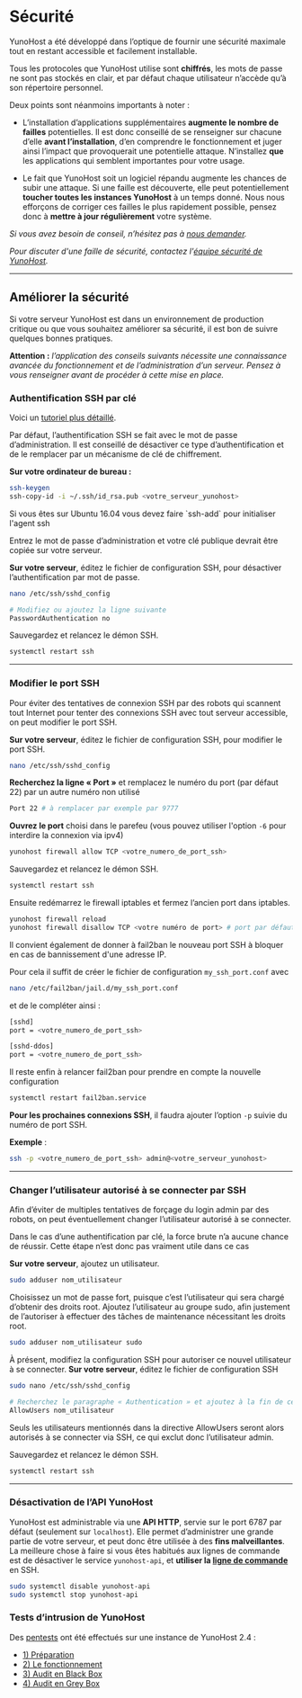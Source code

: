 
# Sécurité

YunoHost a été développé dans l’optique de fournir une sécurité maximale tout en restant accessible et facilement installable.

Tous les protocoles que YunoHost utilise sont **chiffrés**, les mots de passe ne sont pas stockés en clair, et par défaut chaque utilisateur n’accède qu’à son répertoire personnel.

Deux points sont néanmoins importants à noter :

* L’installation d’applications supplémentaires **augmente le nombre de failles** potentielles. Il est donc conseillé de se renseigner sur chacune d’elle **avant l’installation**, d’en comprendre le fonctionnement et juger ainsi l’impact que provoquerait une potentielle attaque. N’installez **que** les applications qui semblent importantes pour votre usage.

* Le fait que YunoHost soit un logiciel répandu augmente les chances de subir une attaque. Si une faille est découverte, elle peut potentiellement **toucher toutes les instances YunoHost** à un temps donné. Nous nous efforçons de corriger ces failles le plus rapidement possible, pensez donc à **mettre à jour régulièrement** votre système.

*Si vous avez besoin de conseil, n’hésitez pas à [nous demander](/help_fr).*

*Pour discuter d'une faille de sécurité, contactez l'[équipe sécurité de YunoHost](/security_team_fr).*

---

## Améliorer la sécurité

Si votre serveur YunoHost est dans un environnement de production critique ou que vous souhaitez améliorer sa sécurité, il est bon de suivre quelques bonnes pratiques.

**Attention :** *l’application des conseils suivants nécessite une connaissance avancée du fonctionnement et de l’administration d’un serveur. Pensez à vous renseigner avant de procéder à cette mise en place.*

### Authentification SSH par clé

Voici un [tutoriel plus détaillé](http://doc.ubuntu-fr.org/ssh#authentification_par_un_systeme_de_cles_publiqueprivee).

Par défaut, l’authentification SSH se fait avec le mot de passe d’administration. Il est conseillé de désactiver ce type d’authentification et de le remplacer par un mécanisme de clé de chiffrement.

**Sur votre ordinateur de bureau :**

```bash
ssh-keygen
ssh-copy-id -i ~/.ssh/id_rsa.pub <votre_serveur_yunohost>
```
<div class="alert alert-info" markdown="1">
Si vous êtes sur Ubuntu 16.04 vous devez faire  `ssh-add` pour initialiser l'agent ssh
</div>

Entrez le mot de passe d’administration et votre clé publique devrait être copiée sur votre serveur.

**Sur votre serveur**, éditez le fichier de configuration SSH, pour désactiver l’authentification par mot de passe.
```bash
nano /etc/ssh/sshd_config

# Modifiez ou ajoutez la ligne suivante
PasswordAuthentication no
```

Sauvegardez et relancez le démon SSH.
```bash
systemctl restart ssh
```

---

### Modifier le port SSH

Pour éviter des tentatives de connexion SSH par des robots qui scannent tout Internet pour tenter des connexions SSH avec tout serveur accessible, on peut modifier le port SSH.

**Sur votre serveur**, éditez le fichier de configuration SSH, pour modifier le port SSH.

```bash
nano /etc/ssh/sshd_config
```

**Recherchez la ligne « Port »** et remplacez le numéro du port (par défaut 22) par un autre numéro non utilisé

```bash
Port 22 # à remplacer par exemple par 9777
```

**Ouvrez le port** choisi dans le parefeu (vous pouvez utiliser l'option `-6` pour interdire la connexion via ipv4)

```bash
yunohost firewall allow TCP <votre_numero_de_port_ssh>
```

Sauvegardez et relancez le démon SSH.

```bash
systemctl restart ssh
```

Ensuite redémarrez le firewall iptables et fermez l’ancien port dans iptables.

```bash
yunohost firewall reload
yunohost firewall disallow TCP <votre numéro de port> # port par défaut 22
``` 

Il convient également de donner à fail2ban le nouveau port SSH à bloquer en cas de bannissement d'une adresse IP.

Pour cela il suffit de créer le fichier de configuration `my_ssh_port.conf` avec

```bash
nano /etc/fail2ban/jail.d/my_ssh_port.conf
``` 

et de le compléter ainsi :

```bash
[sshd]
port = <votre_numero_de_port_ssh>

[sshd-ddos]
port = <votre_numero_de_port_ssh>
```

Il reste enfin à relancer fail2ban pour prendre en compte la nouvelle configuration 

```bash
systemctl restart fail2ban.service
``` 

**Pour les prochaines connexions SSH**, il faudra ajouter l’option `-p` suivie du numéro de port SSH.

**Exemple** :

```bash
ssh -p <votre_numero_de_port_ssh> admin@<votre_serveur_yunohost>
``` 

---

### Changer l’utilisateur autorisé à se connecter par SSH

Afin d’éviter de multiples tentatives de forçage du login admin par des robots, on peut éventuellement changer l’utilisateur autorisé à se connecter.

<div class="alert alert-info" markdown="1">
Dans le cas d’une authentification par clé, la force brute n’a aucune chance de réussir. Cette étape n’est donc pas vraiment utile dans ce cas
</div>

**Sur votre serveur**, ajoutez un utilisateur.
```bash
sudo adduser nom_utilisateur
```
Choisissez un mot de passe fort, puisque c’est l’utilisateur qui sera chargé d’obtenir des droits root.
Ajoutez l’utilisateur au groupe sudo, afin justement de l’autoriser à effectuer des tâches de maintenance nécessitant les droits root.
```bash
sudo adduser nom_utilisateur sudo
```

À présent, modifiez la configuration SSH pour autoriser ce nouvel utilisateur à se connecter.
**Sur votre serveur**, éditez le fichier de configuration SSH
```bash
sudo nano /etc/ssh/sshd_config

# Recherchez le paragraphe « Authentication » et ajoutez à la fin de celui-ci :
AllowUsers nom_utilisateur
```
Seuls les utilisateurs mentionnés dans la directive AllowUsers seront alors autorisés à se connecter via SSH, ce qui exclut donc l’utilisateur admin.

Sauvegardez et relancez le démon SSH.
```bash
systemctl restart ssh
```

---

### Désactivation de l’API YunoHost

YunoHost est administrable via une **API HTTP**, servie sur le port 6787 par
défaut (seulement sur `localhost`). Elle permet d’administrer une grande partie de votre serveur, et peut donc être utilisée à des **fins malveillantes**. La meilleure chose à faire si vous êtes habitués aux lignes de commande est de désactiver le service `yunohost-api`, et **utiliser la [ligne de commande](/commandline_fr)** en SSH.

```bash
sudo systemctl disable yunohost-api
sudo systemctl stop yunohost-api
```

### Tests d’intrusion de YunoHost

Des [pentests](https://fr.wikipedia.org/wiki/pentest) ont été effectués sur une instance de YunoHost 2.4 :

- [1) Préparation](https://exadot.fr/blog/2016-07-03-pentest-dune-instance-yunohost-1-preparation)
- [2) Le fonctionnement](https://exadot.fr/blog/2016-07-12-pentest-dune-instance-yunohost-2-le-fonctionnement)
- [3) Audit en Black Box](https://exadot.fr/blog/2016-08-26-pentest-dune-instance-yunohost-3-audit-en-black-box)
- [4) Audit en Grey Box](https://exadot.fr/blog/2016-11-03-pentest-dune-instance-yunohost-4-audit-en-grey-box)
